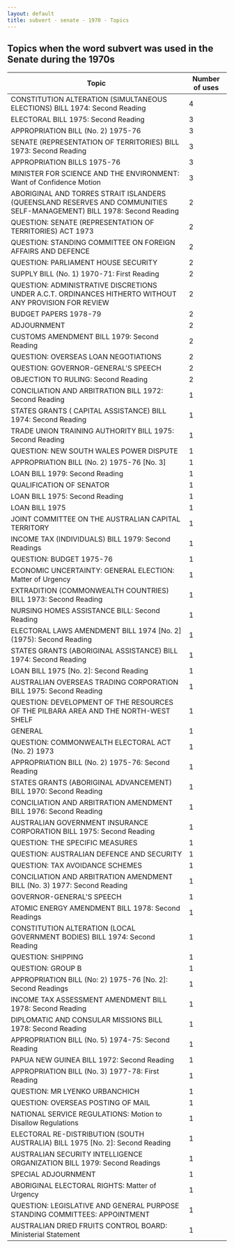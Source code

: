 ```yaml
---
layout: default
title: subvert - senate - 1970 - Topics
---
```

## Topics when the word **subvert** was used in the Senate during the 1970s

| Topic | Number of uses |
|--------------|----------------|
|CONSTITUTION ALTERATION (SIMULTANEOUS ELECTIONS) BILL 1974: Second Reading|4|
|ELECTORAL BILL 1975: Second Reading|3|
|APPROPRIATION BILL (No. 2) 1975-76|3|
|SENATE (REPRESENTATION OF TERRITORIES) BILL 1973: Second Reading|3|
|APPROPRIATION BILLS 1975-76|3|
|MINISTER FOR SCIENCE AND THE ENVIRONMENT: Want of Confidence Motion|3|
|ABORIGINAL AND TORRES STRAIT ISLANDERS (QUEENSLAND RESERVES AND COMMUNITIES SELF-MANAGEMENT) BILL 1978: Second Reading|2|
|QUESTION: SENATE (REPRESENTATION OF TERRITORIES) ACT 1973|2|
|QUESTION: STANDING COMMITTEE ON FOREIGN AFFAIRS AND DEFENCE|2|
|QUESTION: PARLIAMENT HOUSE SECURITY|2|
|SUPPLY BILL (No. 1) 1970-71: First Reading|2|
|QUESTION: ADMINISTRATIVE DISCRETIONS UNDER A.C.T. ORDINANCES HITHERTO WITHOUT ANY PROVISION FOR REVIEW|2|
|BUDGET PAPERS 1978-79|2|
|ADJOURNMENT|2|
|CUSTOMS AMENDMENT BILL 1979: Second Reading|2|
|QUESTION: OVERSEAS LOAN NEGOTIATIONS|2|
|QUESTION: GOVERNOR-GENERAL'S SPEECH|2|
|OBJECTION TO RULING: Second Reading|2|
|CONCILIATION AND ARBITRATION BILL 1972: Second Reading|1|
|STATES GRANTS ( CAPITAL ASSISTANCE) BILL 1974: Second Reading|1|
|TRADE UNION TRAINING AUTHORITY BILL 1975: Second Reading|1|
|QUESTION: NEW SOUTH WALES POWER DISPUTE|1|
|APPROPRIATION BILL (No. 2) 1975-76 [No. 3]|1|
|LOAN BILL 1979: Second Reading|1|
|QUALIFICATION OF SENATOR|1|
|LOAN BILL 1975: Second Reading|1|
|LOAN BILL 1975|1|
|JOINT COMMITTEE ON THE AUSTRALIAN CAPITAL TERRITORY|1|
|INCOME TAX (INDIVIDUALS) BILL 1979: Second Readings|1|
|QUESTION: BUDGET 1975-76|1|
|ECONOMIC UNCERTAINTY: GENERAL ELECTION: Matter of Urgency|1|
|EXTRADITION (COMMONWEALTH COUNTRIES) BILL 1973: Second Reading|1|
|NURSING HOMES ASSISTANCE BILL: Second Reading|1|
|ELECTORAL LAWS AMENDMENT BILL 1974 [No. 2] (1975): Second Reading|1|
|STATES GRANTS (ABORIGINAL ASSISTANCE) BILL 1974: Second Reading|1|
|LOAN BILL 1975 [No. 2]: Second Reading|1|
|AUSTRALIAN OVERSEAS TRADING CORPORATION BILL 1975: Second Reading|1|
|QUESTION: DEVELOPMENT OF THE RESOURCES OF THE PILBARA AREA AND THE NORTH-WEST SHELF|1|
|GENERAL|1|
|QUESTION: COMMONWEALTH ELECTORAL ACT (No. 2) 1973|1|
|APPROPRIATION BILL (No. 2) 1975-76: Second Reading|1|
|STATES GRANTS (ABORIGINAL ADVANCEMENT) BILL 1970: Second Reading|1|
|CONCILIATION AND ARBITRATION AMENDMENT BILL 1976: Second Reading|1|
|AUSTRALIAN GOVERNMENT INSURANCE CORPORATION BILL 1975: Second Reading|1|
|QUESTION: THE SPECIFIC MEASURES|1|
|QUESTION: AUSTRALIAN DEFENCE AND SECURITY|1|
|QUESTION: TAX AVOIDANCE SCHEMES|1|
|CONCILIATION AND ARBITRATION AMENDMENT BILL (No. 3) 1977: Second Reading|1|
|GOVERNOR-GENERAL'S SPEECH|1|
|ATOMIC ENERGY AMENDMENT BILL 1978: Second Readings|1|
|CONSTITUTION ALTERATION (LOCAL GOVERNMENT BODIES) BILL 1974: Second Reading|1|
|QUESTION: SHIPPING|1|
|QUESTION: GROUP B|1|
|APPROPRIATION BILL (No: 2) 1975-76 [No. 2]: Second Readings|1|
|INCOME TAX ASSESSMENT AMENDMENT BILL 1978: Second Reading|1|
|DIPLOMATIC AND CONSULAR MISSIONS BILL 1978: Second Reading|1|
|APPROPRIATION BILL (No. 5) 1974-75: Second Reading|1|
|PAPUA NEW GUINEA BILL 1972: Second Reading|1|
|APPROPRIATION BILL (No. 3) 1977-78: First Reading|1|
|QUESTION: MR LYENKO URBANCHICH|1|
|QUESTION: OVERSEAS POSTING OF MAIL|1|
|NATIONAL SERVICE REGULATIONS: Motion to Disallow Regulations|1|
|ELECTORAL RE-DISTRIBUTION (SOUTH AUSTRALIA) BILL 1975 [No. 2]: Second Reading|1|
|AUSTRALIAN SECURITY INTELLIGENCE ORGANIZATION BILL 1979: Second Readings|1|
|SPECIAL ADJOURNMENT|1|
|ABORIGINAL ELECTORAL RIGHTS: Matter of Urgency|1|
|QUESTION: LEGISLATIVE AND GENERAL PURPOSE STANDING COMMITTEES: APPOINTMENT|1|
|AUSTRALIAN DRIED FRUITS CONTROL BOARD: Ministerial Statement|1|
